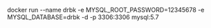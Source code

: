docker run --name drbk -e MYSQL_ROOT_PASSWORD=12345678 -e MYSQL_DATABASE=drbk -d -p 3306:3306  mysql:5.7